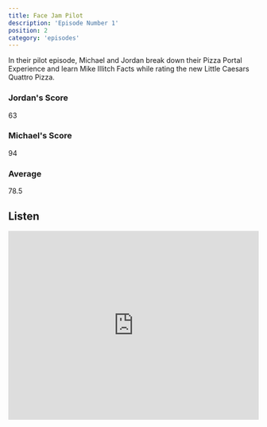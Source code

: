 ```yaml
---
title: Face Jam Pilot
description: 'Episode Number 1'
position: 2
category: 'episodes'
---
```


In their pilot episode, Michael and Jordan break down their Pizza Portal Experience and learn Mike Illitch Facts while rating the new Little Caesars Quattro Pizza.

### Jordan's Score

63

### Michael's Score

94

### Average

78.5



## Listen

<iframe src="https://open.spotify.com/embed-podcast/episode/0TkbEfsVAisqnjNP5364th" loading="lazy" style="border: 0; width: 100%; height: 380px;" allow="encrypted-media"></iframe>
